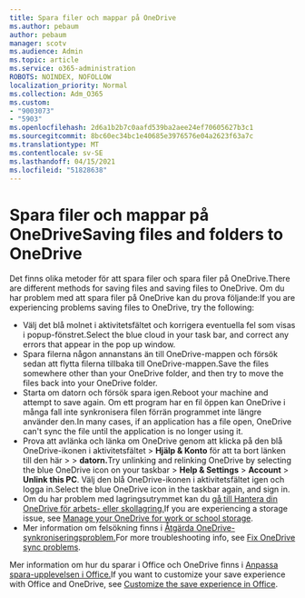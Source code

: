 ```yaml
---
title: Spara filer och mappar på OneDrive
ms.author: pebaum
author: pebaum
manager: scotv
ms.audience: Admin
ms.topic: article
ms.service: o365-administration
ROBOTS: NOINDEX, NOFOLLOW
localization_priority: Normal
ms.collection: Adm_O365
ms.custom:
- "9003073"
- "5903"
ms.openlocfilehash: 2d6a1b2b7c0aafd539ba2aee24ef70605627b3c1
ms.sourcegitcommit: 8bc60ec34bc1e40685e3976576e04a2623f63a7c
ms.translationtype: MT
ms.contentlocale: sv-SE
ms.lasthandoff: 04/15/2021
ms.locfileid: "51828638"
---
```

# <a name="saving-files-and-folders-to-onedrive"></a><span data-ttu-id="2bd11-102">Spara filer och mappar på OneDrive</span><span class="sxs-lookup"><span data-stu-id="2bd11-102">Saving files and folders to OneDrive</span></span>

<span data-ttu-id="2bd11-103">Det finns olika metoder för att spara filer och spara filer på OneDrive.</span><span class="sxs-lookup"><span data-stu-id="2bd11-103">There are different methods for saving files and saving files to OneDrive.</span></span> <span data-ttu-id="2bd11-104">Om du har problem med att spara filer på OneDrive kan du prova följande:</span><span class="sxs-lookup"><span data-stu-id="2bd11-104">If you are experiencing problems saving files to OneDrive, try the following:</span></span>

- <span data-ttu-id="2bd11-105">Välj det blå molnet i aktivitetsfältet och korrigera eventuella fel som visas i popup-fönstret.</span><span class="sxs-lookup"><span data-stu-id="2bd11-105">Select the blue cloud in your task bar, and correct any errors that appear in the pop up window.</span></span>
- <span data-ttu-id="2bd11-106">Spara filerna någon annanstans än till OneDrive-mappen och försök sedan att flytta filerna tillbaka till OneDrive-mappen.</span><span class="sxs-lookup"><span data-stu-id="2bd11-106">Save the files somewhere other than your OneDrive folder, and then try to move the files back into your OneDrive folder.</span></span>
- <span data-ttu-id="2bd11-107">Starta om datorn och försök spara igen.</span><span class="sxs-lookup"><span data-stu-id="2bd11-107">Reboot your machine and attempt to save again.</span></span> <span data-ttu-id="2bd11-108">Om ett program har en fil öppen kan OneDrive i många fall inte synkronisera filen förrän programmet inte längre använder den.</span><span class="sxs-lookup"><span data-stu-id="2bd11-108">In many cases, if an application has a file open, OneDrive can't sync the file until the application is no longer using it.</span></span>    
- <span data-ttu-id="2bd11-109">Prova att avlänka och länka om OneDrive genom att klicka på den blå OneDrive-ikonen i aktivitetsfältet > **Hjälp & Konto** för att ta bort länken till den här  >    >  **datorn.**</span><span class="sxs-lookup"><span data-stu-id="2bd11-109">Try unlinking and relinking OneDrive by selecting the blue OneDrive icon on your taskbar > **Help & Settings** > **Account** > **Unlink this PC**.</span></span> <span data-ttu-id="2bd11-110">Välj den blå OneDrive-ikonen i aktivitetsfältet igen och logga in.</span><span class="sxs-lookup"><span data-stu-id="2bd11-110">Select the blue OneDrive icon in the taskbar again, and sign in.</span></span>
- <span data-ttu-id="2bd11-111">Om du har problem med lagringsutrymmet kan du [gå till Hantera din OneDrive för arbets- eller skollagring.](https://support.microsoft.com/office/manage-your-onedrive-for-work-or-school-storage-31519161-059c-4764-b6f8-f5cd29f7fe68)</span><span class="sxs-lookup"><span data-stu-id="2bd11-111">If you are experiencing a storage issue, see [Manage your OneDrive for work or school storage](https://support.microsoft.com/office/manage-your-onedrive-for-work-or-school-storage-31519161-059c-4764-b6f8-f5cd29f7fe68).</span></span>
- <span data-ttu-id="2bd11-112">Mer information om felsökning finns i [Åtgärda OneDrive-synkroniseringsproblem.](https://docs.microsoft.com/alchemyinsights/fix-onedrive-sync-issues)</span><span class="sxs-lookup"><span data-stu-id="2bd11-112">For more troubleshooting info, see [Fix OneDrive sync problems](https://docs.microsoft.com/alchemyinsights/fix-onedrive-sync-issues).</span></span>  

<span data-ttu-id="2bd11-113">Mer information om hur du sparar i Office och OneDrive finns i [Anpassa spara-upplevelsen i Office.](https://support.microsoft.com/office/customize-the-save-experience-in-office-786200a7-f5f2-4d26-a3ae-b78c60dd5d3b)</span><span class="sxs-lookup"><span data-stu-id="2bd11-113">If you want to customize your save experience with Office and OneDrive, see [Customize the save experience in Office](https://support.microsoft.com/office/customize-the-save-experience-in-office-786200a7-f5f2-4d26-a3ae-b78c60dd5d3b).</span></span>
